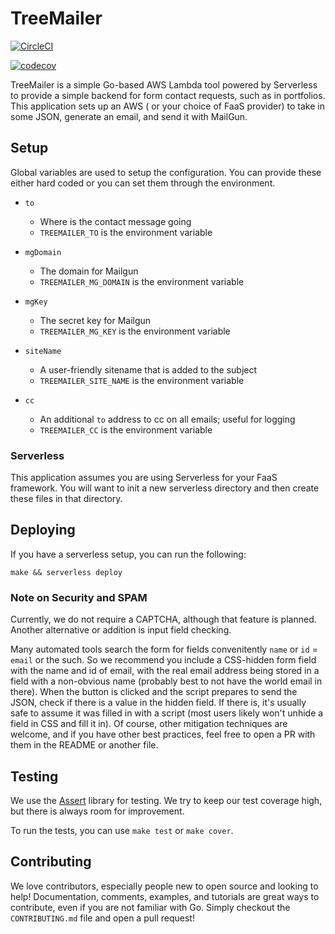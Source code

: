 # TreeMailer

[![CircleCI](https://circleci.com/gh/TreelightSoftware/treemailer/tree/master.svg?style=svg)](https://circleci.com/gh/TreelightSoftware/treemailer/tree/master)

[![codecov](https://codecov.io/gh/TreelightSoftware/treemailer/branch/master/graph/badge.svg)](https://codecov.io/gh/TreelightSoftware/treemailer)

TreeMailer is a simple Go-based AWS Lambda tool powered by Serverless to provide a simple backend for form contact requests, such as in portfolios. This application sets up an AWS
( or your choice of FaaS provider) to take in some JSON, generate an email, and send it with MailGun.

## Setup

Global variables are used to setup the configuration. You can provide these either hard coded or you can set them through the environment.

* `to`
  * Where is the contact message going
  * `TREEMAILER_TO` is the environment variable

* `mgDomain`
  * The domain for Mailgun
  * `TREEMAILER_MG_DOMAIN` is the environment variable

* `mgKey`
  * The secret key for Mailgun
  * `TREEMAILER_MG_KEY` is the environment variable

* `siteName`
  * A user-friendly sitename that is added to the subject
  * `TREEMAILER_SITE_NAME` is the environment variable

* `cc`
  * An additional `to` address to cc on all emails; useful for logging
  * `TREEMAILER_CC` is the environment variable

### Serverless

This application assumes you are using Serverless for your FaaS framework. You will want to init a new serverless directory and then create these files in that directory.

## Deploying

If you have a serverless setup, you can run the following:

`make && serverless deploy`

### Note on Security and SPAM

Currently, we do not require a CAPTCHA, although that feature is planned. Another alternative or addition is input field checking.

Many automated tools search the form for fields convenitently `name` or `id` = `email` or the such. So we recommend you include a CSS-hidden form field with the name and id of email, with the real email address being stored in a field with a non-obvious name (probably best to not have the world email in there). When the button is clicked and the script prepares to send the JSON, check if there is a value in the hidden field. If there is, it's usually safe to assume it was filled in with a script (most users likely won't unhide a field in CSS and fill it in). Of course, other mitigation techniques are welcome, and if you have other best practices, feel free to open a PR with them in the README or another file.

## Testing

We use the [Assert](https://github.com/stretchr/testify) library for testing. We try to keep our test coverage high, but there is always room for improvement.

To run the tests, you can use `make test` or `make cover`.

## Contributing

We love contributors, especially people new to open source and looking to help! Documentation, comments, examples, and tutorials are great ways to contribute, even if you are not familiar with Go. Simply checkout the `CONTRIBUTING.md` file and open a pull request!
